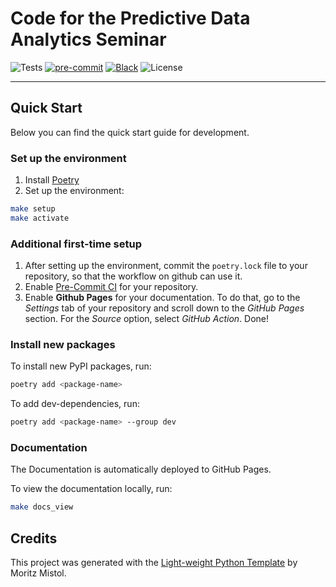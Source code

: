 # Code for the Predictive Data Analytics Seminar

![Tests](https://img.shields.io/github/actions/workflow/status/MoritzM00/PredictiveDataAnalytics-Seminar/test_deploy.yaml?style=for-the-badge&label=Test%20and%20Deploy)
[![pre-commit](https://img.shields.io/badge/pre--commit-enabled-brightgreen?logo=pre-commit&logoColor=white&style=for-the-badge)][pre-commit]
[![Black](https://img.shields.io/static/v1?label=code%20style&message=black&color=black&style=for-the-badge)][black]
![License](https://img.shields.io/github/license/MoritzM00/PredictiveDataAnalytics-Seminar?style=for-the-badge)

[pre-commit]: https://github.com/pre-commit/pre-commit
[black]: https://github.com/psf/black

---

## Quick Start

Below you can find the quick start guide for development.

### Set up the environment

1. Install [Poetry](https://python-poetry.org/docs/#installation)
2. Set up the environment:

```bash
make setup
make activate
```

### Additional first-time setup

1. After setting up the environment, commit the `poetry.lock` file to your repository, so that the workflow on github can use it.
2. Enable [Pre-Commit CI](https://pre-commit.ci/) for your repository.
3. Enable **Github Pages** for your documentation.
   To do that, go to the _Settings_ tab of your repository and scroll down to the _GitHub Pages_ section.
   For the _Source_ option, select _GitHub Action_. Done!

### Install new packages

To install new PyPI packages, run:

```bash
poetry add <package-name>
```

To add dev-dependencies, run:

```bash
poetry add <package-name> --group dev
```

### Documentation

The Documentation is automatically deployed to GitHub Pages.

To view the documentation locally, run:

```bash
make docs_view
```

## Credits

This project was generated with the [Light-weight Python Template](https://github.com/MoritzM00/python-template) by Moritz Mistol.
